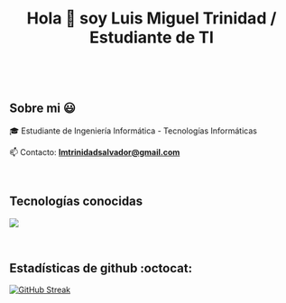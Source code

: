 <h1 align="center">Hola 👋  soy Luis Miguel Trinidad / Estudiante de TI </h1> 

<p align="center">
<a href="https://www.linkedin.com/in/luis-miguel-trinidad-salvador-917422180/" target="blank"><img align="center" src="https://img.shields.io/badge/LinkedIn-0077B5?style=for-the-badge&logo=linkedin&logoColor=white" alt=""  /></a>
<a href = "mailto:lmtrinidadsalvador@gmail.com" target="blank"><img align="center" src="https://img.shields.io/badge/Gmail-D14836?style=for-the-badge&logo=gmail&logoColor=white" alt=""  /></a>
  </p>
<br>
<h2>Sobre mi 😃</h2>

<p align="left">
🎓 Estudiante de Ingeniería Informática - Tecnologías Informáticas

📫 Contacto: **lmtrinidadsalvador@gmail.com**
  </p>
<br>

<h2>Tecnologías conocidas </h2>
<!--tech stack icons-->
<p align="left">
  <a href="https://skillicons.dev">
    <img src="https://skillicons.dev/icons?i=java,py,mysql,git,github,eclipse,vscode&perline=12" />
  </a>
</p>
<br>
<!-------------------------->
<!------------------------->
<h2>Estadísticas de github :octocat: </h2>
<!--github stats-->
<p align="left">
  <a href="https://git.io/streak-stats"><img src="https://github-readme-streak-stats.herokuapp.com?user=LuisMiguelTrinidad&theme=github-dark&hide_border=true&locale=es&date_format=j%20M%5B%20Y%5D&mode=weekly" alt="GitHub Streak" /></a>
